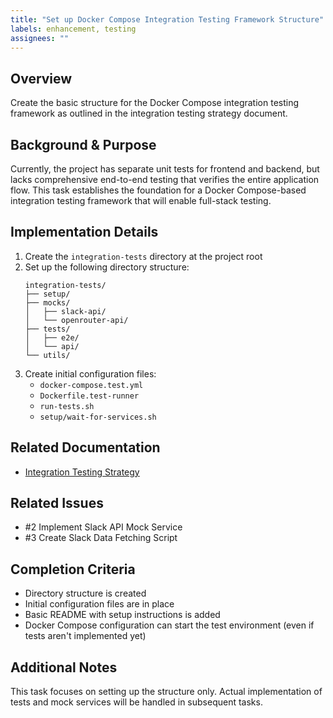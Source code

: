 ```yaml
---
title: "Set up Docker Compose Integration Testing Framework Structure"
labels: enhancement, testing
assignees: ""
---
```


## Overview

Create the basic structure for the Docker Compose integration testing framework as outlined in the integration testing strategy document.

## Background & Purpose

Currently, the project has separate unit tests for frontend and backend, but lacks comprehensive end-to-end testing that verifies the entire application flow. This task establishes the foundation for a Docker Compose-based integration testing framework that will enable full-stack testing.

## Implementation Details

1. Create the `integration-tests` directory at the project root
2. Set up the following directory structure:
   ```
   integration-tests/
   ├── setup/
   ├── mocks/
   │   ├── slack-api/
   │   └── openrouter-api/
   ├── tests/
   │   ├── e2e/
   │   └── api/
   └── utils/
   ```
3. Create initial configuration files:
   - `docker-compose.test.yml`
   - `Dockerfile.test-runner`
   - `run-tests.sh`
   - `setup/wait-for-services.sh`

## Related Documentation

- [Integration Testing Strategy](../../docs/integration-testing-strategy.md)

## Related Issues

- #2 Implement Slack API Mock Service
- #3 Create Slack Data Fetching Script

## Completion Criteria

- Directory structure is created
- Initial configuration files are in place
- Basic README with setup instructions is added
- Docker Compose configuration can start the test environment (even if tests aren't implemented yet)

## Additional Notes

This task focuses on setting up the structure only. Actual implementation of tests and mock services will be handled in subsequent tasks.
